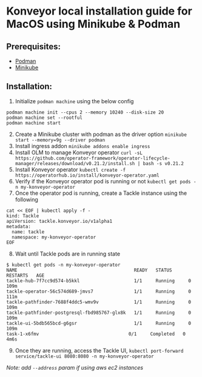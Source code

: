 # Konveyor local installation guide for MacOS using Minikube & Podman

## Prerequisites:
* [Podman](https://podman.io/getting-started/installation)
* [Minikube](https://minikube.sigs.k8s.io/docs/start/)

## Installation:
1. Initialize `podman machine` using the below config
```
podman machine init --cpus 2 --memory 10240 --disk-size 20
podman machine set --rootful
podman machine start
```
2. Create a Minikube cluster with podman as the driver option
`minikube start --memory=9g --driver podman`
3. Install ingress addon
`minikube addons enable ingress`
4. Install OLM to manage Konveyor operator
`curl -sL https://github.com/operator-framework/operator-lifecycle-manager/releases/download/v0.21.2/install.sh | bash -s v0.21.2`
5. Install Konveyor operator
`kubectl create -f https://operatorhub.io/install/konveyor-operator.yaml`
6. Verify if the Konveyor operator pod is running or not
`kubectl get pods -n my-konveyor-operator`
7. Once the operator pod is running, create a Tackle instance using the following 
```
cat << EOF | kubectl apply -f -
kind: Tackle
apiVersion: tackle.konveyor.io/v1alpha1
metadata:
  name: tackle
  namespace: my-konveyor-operator
EOF

```

8. Wait until Tackle pods are in running state
```
$ kubectl get pods -n my-konveyor-operator
NAME                                           READY   STATUS      RESTARTS   AGE
tackle-hub-7f7cc9d574-b5kkl                    1/1     Running     0          109m
tackle-operator-56c574d689-jmvs7               1/1     Running     0          111m
tackle-pathfinder-7688f4ddc5-wmv9v             1/1     Running     0          109m
tackle-pathfinder-postgresql-fbd985767-glx8k   1/1     Running     0          109m
tackle-ui-5bdb565bcd-g6gsr                     1/1     Running     0          109m
task-1-x6fmv                                 0/1     Completed   0          4m6s 
```

9. Once they are running, access the Tackle UI,
`kubectl port-forward service/tackle-ui 8080:8080 -n my-konveyor-operator`

*Note: add `--address` param if using aws ec2 instances*

